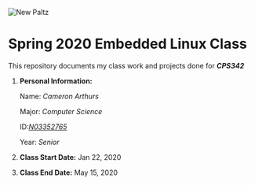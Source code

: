 ![New Paltz](https://www.newpaltz.edu/media/identity/logos/newpaltzlogo.jpg)

# Spring 2020 Embedded Linux Class

This repository documents my class work and projects done for *__CPS342__*

1. __Personal Information:__
		
	Name: *Cameron Arthurs*

	Major: *Computer Science*

	ID:[*N03352765*](https://github.com/cameron-arthurs)

	Year: *Senior*

2. __Class Start Date:__ Jan 22, 2020

3. __Class End Date:__ May 15, 2020
